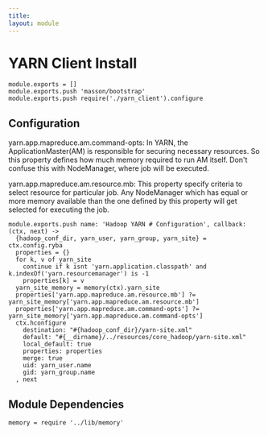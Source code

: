 ```yaml
---
title: 
layout: module
---
```


# YARN Client Install

    module.exports = []
    module.exports.push 'masson/bootstrap'
    module.exports.push require('./yarn_client').configure

## Configuration

yarn.app.mapreduce.am.command-opts: In YARN, the ApplicationMaster(AM) is
responsible for securing necessary resources. So this property defines how much
memory required to run AM itself. Don't confuse this with NodeManager, where job
will be executed.

yarn.app.mapreduce.am.resource.mb: This property specify criteria to select 
resource for particular job. Any NodeManager which has equal or more memory
available than the one defined by this property will get selected for executing
the job.

    module.exports.push name: 'Hadoop YARN # Configuration', callback: (ctx, next) ->
      {hadoop_conf_dir, yarn_user, yarn_group, yarn_site} = ctx.config.ryba
      properties = {}
      for k, v of yarn_site
        continue if k isnt 'yarn.application.classpath' and k.indexOf('yarn.resourcemanager') is -1
        properties[k] = v
      yarn_site_memory = memory(ctx).yarn_site
      properties['yarn.app.mapreduce.am.resource.mb'] ?= yarn_site_memory['yarn.app.mapreduce.am.resource.mb']
      properties['yarn.app.mapreduce.am.command-opts'] ?= yarn_site_memory['yarn.app.mapreduce.am.command-opts']
      ctx.hconfigure
        destination: "#{hadoop_conf_dir}/yarn-site.xml"
        default: "#{__dirname}/../resources/core_hadoop/yarn-site.xml"
        local_default: true
        properties: properties
        merge: true
        uid: yarn_user.name
        gid: yarn_group.name
      , next


## Module Dependencies

    memory = require '../lib/memory'

